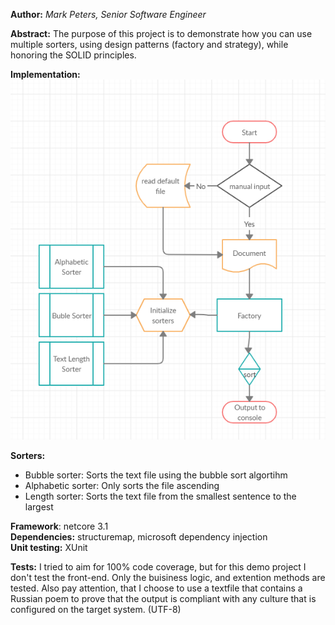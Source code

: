 **Author:** *Mark Peters, Senior Software Engineer*

**Abstract:**
The purpose of this project is to demonstrate how you can use multiple sorters, 
using design patterns (factory and strategy), while honoring the SOLID principles.

**Implementation:**<br/>
![architecture](https://github.com/mpeters21575/Acme.Sorter/blob/master/architecture.PNG)

**Sorters:**<br/>
* Bubble sorter: Sorts the text file using the bubble sort algortihm<br/>
* Alphabetic sorter: Only sorts the file ascending<br/>
* Length sorter: Sorts the text file from the smallest sentence to the largest<br/>

**Framework**: netcore 3.1<br/>
**Dependencies:** structuremap, microsoft dependency injection<br/>
**Unit testing:** XUnit<br/>

**Tests:**
I tried to aim for 100% code coverage, but for this demo project I don't test the front-end. Only the buisiness logic, and extention methods are tested.
Also pay attention, that I choose to use a textfile that contains a Russian poem to prove that the output is compliant with any culture that is configured on the target system. (UTF-8)
